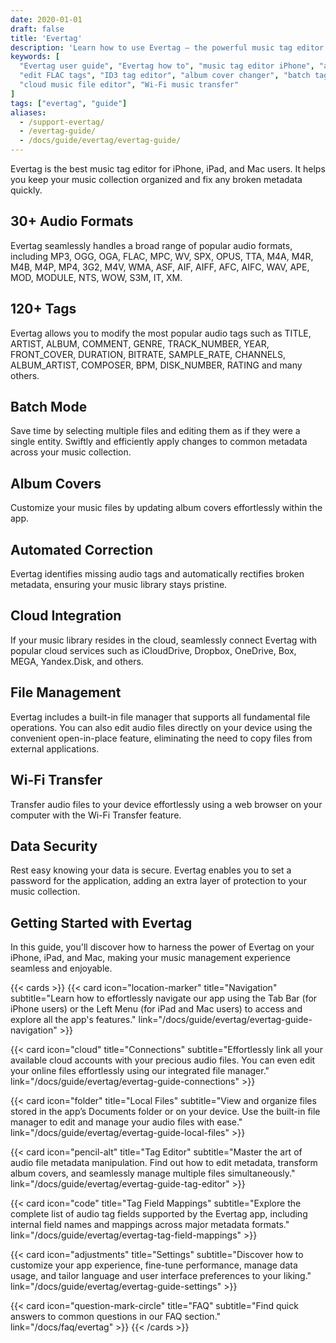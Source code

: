 ```yaml
---
date: 2020-01-01
draft: false
title: 'Evertag'
description: 'Learn how to use Evertag – the powerful music tag editor for iPhone, iPad, and Mac. Edit audio tags, update album covers, manage files, connect cloud storage, and organize your music library with ease.'
keywords: [
  "Evertag user guide", "Evertag how to", "music tag editor iPhone", "audio metadata editor Mac",
  "edit FLAC tags", "ID3 tag editor", "album cover changer", "batch tag editor", 
  "cloud music file editor", "Wi-Fi music transfer"
]
tags: ["evertag", "guide"]
aliases:
  - /support-evertag/
  - /evertag-guide/
  - /docs/guide/evertag/evertag-guide/
---
```



Evertag is the best music tag editor for iPhone, iPad, and Mac users. It helps you keep your music collection organized and fix any broken metadata quickly.

## 30+ Audio Formats

Evertag seamlessly handles a broad range of popular audio formats, including MP3, OGG, OGA, FLAC, MPC, WV, SPX, OPUS, TTA, M4A, M4R, M4B, M4P, MP4, 3G2, M4V, WMA, ASF, AIF, AIFF, AFC, AIFC, WAV, APE, MOD, MODULE, NTS, WOW, S3M, IT, XM.

## 120+ Tags

Evertag allows you to modify the most popular audio tags such as TITLE, ARTIST, ALBUM, COMMENT, GENRE, TRACK_NUMBER, YEAR, FRONT_COVER, DURATION, BITRATE, SAMPLE_RATE, CHANNELS, ALBUM_ARTIST, COMPOSER, BPM, DISK_NUMBER, RATING and many others.

## Batch Mode

Save time by selecting multiple files and editing them as if they were a single entity. Swiftly and efficiently apply changes to common metadata across your music collection.

## Album Covers

Customize your music files by updating album covers effortlessly within the app.

## Automated Correction

Evertag identifies missing audio tags and automatically rectifies broken metadata, ensuring your music library stays pristine.

## Cloud Integration

If your music library resides in the cloud, seamlessly connect Evertag with popular cloud services such as iCloudDrive, Dropbox, OneDrive, Box, MEGA, Yandex.Disk, and others.

## File Management

Evertag includes a built-in file manager that supports all fundamental file operations. You can also edit audio files directly on your device using the convenient open-in-place feature, eliminating the need to copy files from external applications.

## Wi-Fi Transfer

Transfer audio files to your device effortlessly using a web browser on your computer with the Wi-Fi Transfer feature.

## Data Security

Rest easy knowing your data is secure. Evertag enables you to set a password for the application, adding an extra layer of protection to your music collection.

## Getting Started with Evertag

In this guide, you'll discover how to harness the power of Evertag on your iPhone, iPad, and Mac, making your music management experience seamless and enjoyable.

{{< cards >}}
  {{< card icon="location-marker" title="Navigation" subtitle="Learn how to effortlessly navigate our app using the Tab Bar (for iPhone users) or the Left Menu (for iPad and Mac users) to access and explore all the app's features." link="/docs/guide/evertag/evertag-guide-navigation" >}}

  {{< card icon="cloud" title="Connections" subtitle="Effortlessly link all your available cloud accounts with your precious audio files. You can even edit your online files effortlessly using our integrated file manager." link="/docs/guide/evertag/evertag-guide-connections" >}}

  {{< card icon="folder" title="Local Files" subtitle="View and organize files stored in the app’s Documents folder or on your device. Use the built-in file manager to edit and manage your audio files with ease." link="/docs/guide/evertag/evertag-guide-local-files" >}}

  {{< card icon="pencil-alt" title="Tag Editor" subtitle="Master the art of audio file metadata manipulation. Find out how to edit metadata, transform album covers, and seamlessly manage multiple files simultaneously." link="/docs/guide/evertag/evertag-guide-tag-editor" >}}

  {{< card icon="code" title="Tag Field Mappings" subtitle="Explore the complete list of audio tag fields supported by the Evertag app, including internal field names and mappings across major metadata formats." link="/docs/guide/evertag/evertag-tag-field-mappings" >}}

  {{< card icon="adjustments" title="Settings" subtitle="Discover how to customize your app experience, fine-tune performance, manage data usage, and tailor language and user interface preferences to your liking." link="/docs/guide/evertag/evertag-guide-settings" >}}

  {{< card icon="question-mark-circle" title="FAQ" subtitle="Find quick answers to common questions in our FAQ section." link="/docs/faq/evertag" >}}
{{< /cards >}}